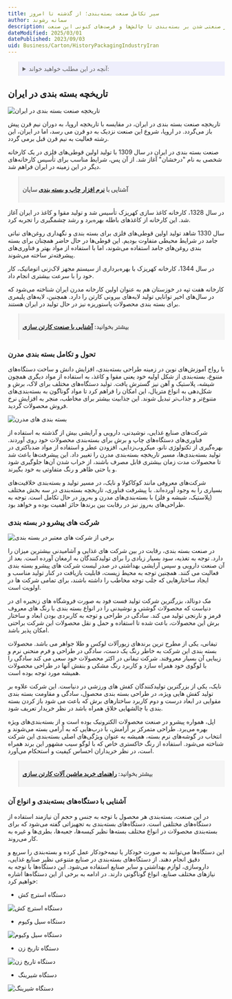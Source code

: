 ```yaml
---
title: سیر تکامل صنعت بسته‌بندی؛ از گذشته تا امروز
author: سمانه رشوند  
description: تاریخچه صنعت بسته‌بندی از دوران سنتی تا عصر مدرن را بررسی می‌کنیم. از تحولات فناوری و تأثیر صنعتی شدن بر بسته‌بندی تا چالش‌ها و فرصت‌های کنونی این صنعت
dateModified: 2025/03/01
datePublished: 2023/09/03
uid: Business/Carton/HistoryPackagingIndustryIran
---
```


<blockquote style="background-color:#eeeefc; padding:0.5rem">
<details>
  <summary>آنچه در این مطلب خواهید خواند:</summary>
  <ul>
    <li>تاریخچه بسته بندی در ایران</li>
    <li>تحول و تکامل بسته بندی مدرن</li>
    <li>شرکت های پیشرو در بسته بندی</li>
    <li>آشنایی با دستگاه‌های بسته‌بندی و انواع آن</li>
  </ul>
</details>
</blockquote> 

## تاریخچه بسته بندی در ایران

![تاریخچه صنعت بسته بندی در ایران](./Images/HistoryPackagingIndustryIran.webp)

تاریخچه صنعت بسته بندی در ایران، در مقایسه با تاریخچه اروپا، به دوران نیم قرن پیش باز می‌گردد. در اروپا، شروع این صنعت نزدیک به دو قرن می رسد، اما در ایران، این رشته فعالیت به نیم قرن قبل برمی گردد.

صنعت بسته بندی در ایران در سال 1309 با تولید اولین قوطی‌های فلزی در یک کارخانه شخصی به نام "درخشان" آغاز شد. از آن پس، شرایط مناسب برای تأسیس کارخانه‌های دیگر در این زمینه در ایران فراهم شد.

<blockquote style="background-color:#f5f5f5; padding:0.5rem">
<p><strong>آشنایی با <a href="https://www.hooshkar.com/Software/PrintingAndPackaging" target="_blank">نرم افزار چاپ و بسته بندی</a> سایان</p></strong></blockquote>

در سال 1328، کارخانه کاغذ سازی کهریزک تأسیس شد و تولید مقوا و کاغذ در ایران آغاز شد. این کارخانه از کاغذهای باطله بهره‌برد و رشد چشمگیری را تجربه کرد.

سال 1330 شاهد تولید اولین قوطی‌های فلزی برای بسته بندی و نگهداری روغن‌های نباتی جامد در شرایط محیطی متفاوت بودیم. این قوطی‌ها در حال حاضر همچنان برای بسته بندی روغن‌های جامد استفاده می‌شوند، اما با استفاده از مواد بهتر و فناوری‌های پیشرفته‌تر ساخته می‌شوند.

در سال 1344، کارخانه کهریزک با بهره‌برداری از سیستم مجهز لاک‌زنی اتوماتیک، کار خود را با سرعت بیشتری انجام داد.

کارخانه هفت تپه در خوزستان هم به عنوان اولین کارخانه مدرن ایران شناخته می‌شود که در سال‌های اخیر توانایی تولید لایه‌های بیرونی کارتن را دارد. همچنین، لایه‌های پلیمری برای بسته بندی محصولات پاستوریزه نیز در حال تولید در ایران هستند.

<blockquote style="background-color:#f5f5f5; padding:0.5rem">
<p><strong>بیشتر بخوانید: <a href="https://www.hooshkar.com/Wiki/Business/CartonIndustry" target="_blank">آشنایی با صنعت کارتن سازی</a><p></strong></blockquote>

### تحول و تکامل بسته بندی مدرن

با رواج آموزش‌های نوین در زمینه طراحی بسته‌بندی، افزایش دانش و ساخت دستگاه‌های متنوع، بسته‌بندی از شکل اولیه خود یعنی مقوا و کاغذ، به استفاده از مواد دیگری همچون شیشه، پلاستیک و آهن نیز گسترش یافت. تولید دستگاه‌های مختلف برای لاک، برش و شکل‌دهی به انواع متریال، این امکان را فراهم کرد تا مواد گوناگون به بسته‌بندی‌های متنوع‌تر و جذاب‌تر تبدیل شوند. این جذابیت بیشتر برای مخاطب، منجر به افزایش نرخ فروش محصولات گردید.

![بسته بندی های مدرن](./Images/ModernPackaging.webp)

شرکت‌های صنایع غذایی، نوشیدنی، دارویی و آرایشی بیش از گذشته به استفاده از فناوری‌های دستگاه‌های چاپ و برش برای بسته‌بندی محصولات خود روی آوردند. بهره‌گیری از تکنولوژی نانو، میکروب‌زدایی، افزودن عطر و استفاده از مواد ضدباکتری در تولید بسته‌بندی‌ها، مسیر تاریخچه بسته‌بندی مدرن را تغییر داد. این پیشرفت‌ها باعث شد تا محصولات مدت زمان بیشتری قابل مصرف باشند، از خراب شدن آن‌ها جلوگیری شود و یا حتی ظاهر و رنگ متفاوتی به خود بگیرند.

شرکت‌های معروفی مانند کوکاکولا و نایک، در مسیر تولید و بسته‌بندی خلاقیت‌های بسیاری را به وجود آورده‌اند. با پیشرفت فناوری، تاریخچه بسته‌بندی در سه بخش مختلف (پلاستیک، شیشه و فلز) با بسته‌بندی‌های مدرن و به‌روز در حال تکامل است. توجه به طراحی‌های به‌روز نیز در رقابت بین برندها حائز اهمیت بوده و خواهد بود.

### شرکت های پیشرو در بسته بندی

![برخی از شرکت های معتبر در بسته بندی](./Images/SomeReputableCompaniesInPackaging.webp)

در صنعت بسته بندی، رقابت در بین شرکت های غذایی و آشامیدنی بیشترین میزان را دارد. توجه به تغذیه، سود بسیار زیادی را برای تولیدکنندگان به ارمغان آورده است. بعد از آن صنعت دارویی و سپس آرایشی بهداشتی در صدر لیست شرکت های پیشرو بسته بندی فعالیت می کنند. همچنین توجه به محیط زیست، قابلیت بازیافت در کنار تولید مناسب و ایجاد ساختارهایی که جلب توجه مخاطب را داشته باشند، برای تمامی شرکت ها در اولویت است.

مک دونالد، بزرگترین شرکت تولید فست فود به صورت فروشگاه های زنجیره ای در دنیاست که محصولات گوشتی و نوشیدنی را در انواع بسته بندی با رنگ های معروف قرمز و نارنجی تولید می کند. سادگی در طراحی و توجه به کاربردی بودن ابعاد و ساختار برش این محصولات، باعث شده تا استفاده و حمل و نقل محصولات این شرکت براحتی امکان پذیر باشد.

تیفانی، یکی از مطرح ترین برندهای زیورآلات لوکس و طلا جواهر می باشد. محصولات بسته بندی این شرکت به خاطر رنگ یک دست، سادگی در طراحی و فرم منحنی نرم و زیبایی آن بسیار معروفند. شرکت تیفانی در اکثر محصولات خود سعی می کند سادگی را با لوگوی خود همراه سازد و کاربرد رنگ مشکی و بنفش آنها در طراحی محصولات همیشه مورد توجه بوده است.

نایک، یکی از بزرگترین تولیدکنندگان کفش های ورزشی در دنیاست. این شرکت علاوه بر تولید کفش هایی ویژه، در طراحی بسته بندی محصول، سادگی و مقاومت بسته بندی مقوایی در ابعاد درست و دوم کاربرد ساختارهای برش که باعث می شود باز کردن بسته بندی با چالشهایی خلاق همراه باشد در نظر خریدار تعریف شود.

اپل، همواره پیشرو در صنعت محصولات الکترونیک بوده است و از بسته‌بندی‌های ویژه بهره می‌برد. طراحی متمرکز بر آرامش، با درب‌هایی که به آرامی بسته می‌شوند و انتخاب در گوشه‌های نرم بسته، همیشه به عنوان ویژگی‌های اصلی بسته‌بندی این شرکت شناخته می‌شود. استفاده از رنگ خاکستری خاص که با لوگو سیب مشهور این برند همراه است، در نظر خریداران احساس کیفیت و استحکام می‌آورد.

<blockquote style="background-color:#f5f5f5; padding:0.5rem">
<p><strong>بیشتر بخوانید: <a href="https://www.hooshkar.com/Wiki/Business/CartonIndustryMachinery" target="_blank">راهنمای خرید ماشین آلات کارتن سازی</a><p></strong></blockquote>

### آشنایی با دستگاه‌های بسته‌بندی و انواع آن
در این صنعت، بسته‌بندی هر محصول با توجه به جنس و حجم آن نیازمند استفاده از دستگاه‌های مختلفی است. دستگاه‌های بسته‌بندی به تجهیزاتی گفته می‌شود که برای بسته‌بندی محصولات در انواع مختلف بسته‌ها نظیر کیسه‌ها، جعبه‌ها، بطری‌ها و غیره به کار می‌روند. 

این دستگاه‌ها می‌توانند به صورت خودکار یا نیمه‌خودکار عمل کرده و بسته‌بندی را سریع و دقیق انجام دهند. از دستگاه‌های بسته‌بندی در صنایع متنوعی نظیر صنایع غذایی، داروسازی، لوازم بهداشتی و سایر صنایع استفاده می‌شود. این دستگاه‌ها با توجه به نیازهای مختلف صنایع، انواع گوناگونی دارند. در ادامه به برخی از این دستگاه‌ها اشاره خواهیم کرد:

-	دستگاه استرچ کش

![دستگاه استرچ کش](./Images/StrechMachine.webp)

-	دستگاه سیل  وکیوم

![دستگاه سیل  وکیوم](./Images/SealVacuumMachine.webp)

-	دستگاه تاریخ زن

![دستگاه تاریخ زن](./Images/DatePrintersMachine.webp)

-	دستگاه شیرینگ

![دستگاه شیرینگ](./Images/ShiringMachine.webp)